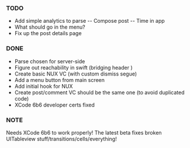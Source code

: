 ### TODO

* Add simple analytics to parse
-- Compose post
-- Time in app
* What should go in the menu?
* Fix up the post details page


### DONE

* Parse chosen for server-side
* Figure out reachability in swift (bridging header )
* Create basic NUX VC (with custom dismiss segue)
* Add a menu button from main screen
* Add initial hook for NUX
* Create post/comment VC should be the same one (to avoid duplicated code)
* XCode 6b6 developer certs fixed

### NOTE

Needs XCode 6b6 to work properly! The latest beta fixes broken UITableview stuff/transitions/cells/everything!